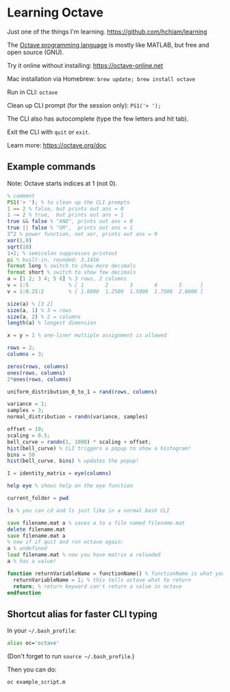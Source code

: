 # Learning Octave

Just one of the things I'm learning. https://github.com/hchiam/learning

The [Octave programming language](https://en.wikipedia.org/wiki/GNU_Octave#Octave,_the_language) is mostly like MATLAB, but free and open source (GNU).

Try it online without installing: https://octave-online.net

Mac installation via Homebrew: `brew update; brew install octave`

Run in CLI: `octave`

Clean up CLI prompt (for the session only): `PS1('> ');`

The CLI also has autocomplete (type the few letters and hit tab).

Exit the CLI with `quit` or `exit`.

Learn more: https://octave.org/doc

## Example commands

Note: Octave starts indices at 1 (not 0).

```octave
% comment
PS1('> '); % to clean up the CLI prompts
1 == 2 % false, but prints out ans = 0
1 ~= 2 % true,  but prints out ans = 1
true && false % "AND", prints out ans = 0
true || false % "OR",  prints out ans = 1
3^2 % power function, not xor, prints out ans = 9
xor(1,0)
sqrt(10)
1+2; % semicolon suppresses printout
pi % built-in, rounded: 3.1416
format long % switch to show more decimals
format short % switch to show few decimals
a = [1 2; 3 4; 5 6] % 3 rows, 2 columns
v = 1:5             % [ 1       2       3       4       5      ]
v = 1:0.25:2        % [ 1.0000  1.2500  1.5000  1.7500  2.0000 ]

size(a) % [3 2]
size(a, 1) % 3 = rows
size(a, 2) % 2 = columns
length(a) % longest dimension

x = y = 1 % one-liner multiple assignment is allowed

rows = 2;
columns = 3;

zeros(rows, columns)
ones(rows, columns)
2*ones(rows, columns)

uniform_distribution_0_to_1 = rand(rows, columns)

variance = 1;
samples = 3;
normal_distribution = randn(variance, samples)

offset = 10;
scaling = 0.5;
bell_curve = randn(1, 1000) * scaling + offset;
hist(bell_curve) % CLI triggers a popup to show a histogram!
bins = 50
hist(bell_curve, bins) % updates the popup!

I = identity_matrix = eye(columns)

help eye % shows help on the eye function

current_folder = pwd

ls % you can cd and ls just like in a normal bash CLI

save filename.mat a % saves a to a file named filename.mat
delete filename.mat
save filename.mat a
% now if if quit and run octave again:
a % undefined
load filename.mat % now you have matrix a reloaded
a % has a value!

function returnVariableName = functionName() % functionName is what you'll use to call it
  returnVariableName = 1; % this tells octave what to return
  return; % return keyword can't return a value in octave
endfunction
```

## Shortcut alias for faster CLI typing

In your `~/.bash_profile`:

```sh
alias oc='octave'
```

(Don't forget to run `source ~/.bash_profile`.)

Then you can do:

```sh
oc example_script.m
```
